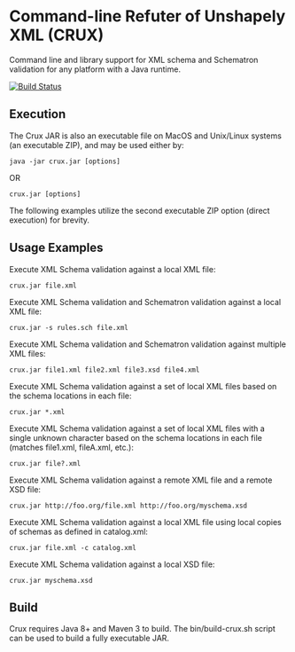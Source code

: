 Command-line Refuter of Unshapely XML (CRUX)
=====
Command line and library support for XML schema and Schematron validation for any
platform with a Java runtime.

[![Build Status](https://travis-ci.org/NCAR/crux.svg?branch=master)](https://travis-ci.org/NCAR/crux)

Execution
---------
The Crux JAR is also an executable file on MacOS and Unix/Linux systems (an executable ZIP),
and may be used either by:

    java -jar crux.jar [options]

OR

    crux.jar [options]

The following examples utilize the second executable ZIP option (direct execution) for brevity.

Usage Examples
--------------
Execute XML Schema validation against a local XML file:

    crux.jar file.xml

Execute XML Schema validation and Schematron validation against a local XML file:

    crux.jar -s rules.sch file.xml

Execute XML Schema validation and Schematron validation against multiple XML files:

    crux.jar file1.xml file2.xml file3.xsd file4.xml

Execute XML Schema validation against a set of local XML files based on the schema locations in each file:

    crux.jar *.xml

Execute XML Schema validation against a set of local XML files with a single unknown character based on the schema locations in each file (matches file1.xml, fileA.xml, etc.):

    crux.jar file?.xml

Execute XML Schema validation against a remote XML file and a remote XSD file:

    crux.jar http://foo.org/file.xml http://foo.org/myschema.xsd

Execute XML Schema validation against a local XML file using local copies of schemas as defined in catalog.xml:

    crux.jar file.xml -c catalog.xml

Execute XML Schema validation against a local XSD file:

    crux.jar myschema.xsd

Build
-----
Crux requires Java 8+ and Maven 3 to build.  The bin/build-crux.sh script can be used to
build a fully executable JAR.